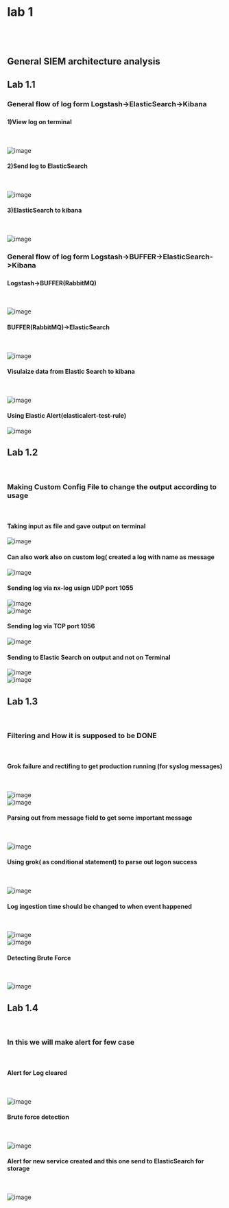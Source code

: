 <h1>lab 1<h1/></h1><br />
<h2>General SIEM architecture analysis<h2/>
<h2>Lab 1.1</h2>
<h3>General flow of log form Logstash->ElasticSearch->Kibana<h3 />
<h4>1)View log on terminal </h4><br />

![image](https://github.com/user-attachments/assets/d8d2f36b-4190-4053-8410-6dc884f045f7) <br />
<h4>2)Send log to ElasticSearch </h4><br />

![image](https://github.com/user-attachments/assets/8f8a31d4-00a9-470e-83bf-35b5a0171e88)<br />
<h4>3)ElasticSearch to kibana </h4><br />

![image](https://github.com/user-attachments/assets/a02ec37d-c1f8-40d9-8236-2a41c9fb5cd3)<br />


<h3>General flow of log form Logstash->BUFFER->ElasticSearch->Kibana<h3 />
<h4>Logstash->BUFFER(RabbitMQ) </h4><br />
  
![image](https://github.com/user-attachments/assets/0551bd89-c8fe-4842-8406-93d219a31edb) <br />
<h4>BUFFER(RabbitMQ)->ElasticSearch </h4><br />

![image](https://github.com/user-attachments/assets/60c3aa94-cad8-4d5b-9958-173e6e817861)<br />
<h4>Visulaize data from Elastic Search to kibana</h4><br />

![image](https://github.com/user-attachments/assets/ebbfd747-0147-469e-bd4e-b3cc015d8131)<br />

<h4>Using Elastic Alert(elasticalert-test-rule)</h4>

![image](https://github.com/user-attachments/assets/09fd0620-5f5e-42f1-82ad-2febaadfade9)<br />

<h2>Lab 1.2</h2><br />
<h3>Making Custom Config File to change the output according to usage</h3> <br />
<h4>Taking input as file and gave output on terminal<br /></h4>

![image](https://github.com/user-attachments/assets/c31725f6-a180-4ab7-a395-93106af94915)<br />
<h4>Can also work also on custom log( created a log with name as message <br /></h4>

![image](https://github.com/user-attachments/assets/7a5ea13d-fd10-480a-90bc-ba401ac17256)<br />
<h4>Sending log via nx-log usign UDP port 1055<br /></h4>

![image](https://github.com/user-attachments/assets/61604ab2-e310-40de-8f25-1fc91d98a68b)<br />
![image](https://github.com/user-attachments/assets/4dec6c37-0394-4c14-b6fb-2c44abebd676)<br />
<h4>Sending log via TCP port 1056<br /></h4>

![image](https://github.com/user-attachments/assets/3c4d88ea-1ca6-4eb6-8375-e7036c382cb3)<br />
<h4>Sending to Elastic Search on output and not on Terminal<br /></h4>

![image](https://github.com/user-attachments/assets/b581c506-8472-4b73-b15a-184eaa716df4)<br />
![image](https://github.com/user-attachments/assets/ba69f4b4-43ec-46bb-a815-555c5db4a916)<br/>



<h2>Lab 1.3</h2><br />
<h3>Filtering and How it is supposed to be DONE</h3> <br />
<h4>Grok failure and rectifing to get production running (for syslog messages)</h4><br />

![image](https://github.com/user-attachments/assets/684dad4d-ee1d-403e-9c9f-aa5a6d255960)<br />
![image](https://github.com/user-attachments/assets/e47d17b1-26cc-4d92-a265-cb0286d55521)<br />
<h4>Parsing out from message field to get some important message</h4> <br />

![image](https://github.com/user-attachments/assets/19cac64f-b4a1-468c-b376-9a8144437745)<br />
<h4>Using grok( as conditional statement) to parse out logon success</h4> <br />

![image](https://github.com/user-attachments/assets/c1348ece-d03e-44a7-b8c5-aaba133b7bd6)<br />
<h4>Log ingestion time should be changed to when event happened</h4> <br />

![image](https://github.com/user-attachments/assets/fe0435db-5ad2-4c1b-924c-93c4b6e33b97)<br />
![image](https://github.com/user-attachments/assets/d800ce68-64f6-4c28-92aa-44a752978900)<br />
<h4>Detecting Brute Force</h4> <br />

![image](https://github.com/user-attachments/assets/03516071-aaae-40e1-acf6-6ecdb0b9bd88)<br />


<h2>Lab 1.4</h2><br />
<h3>In this we will make alert for few case</h3> <br />
<h4>Alert for Log cleared</h4><br />

![image](https://github.com/user-attachments/assets/351247b9-45bd-41c3-b632-ace5996734b6)<br />
<h4>Brute force detection</h4><br />

![image](https://github.com/user-attachments/assets/6853d326-0147-4fc6-90c5-c20843d8efae)<br />
<h4>Alert for new service created and this one send to ElasticSearch for storage</h4> <br />

![image](https://github.com/user-attachments/assets/ef01443c-d9d5-4274-8b84-e5eb3c1b85fc)<br />


















